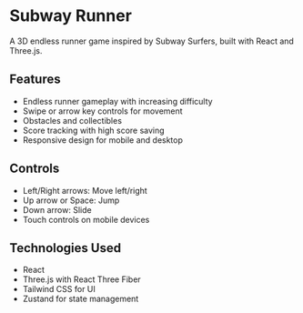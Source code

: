 # Subway Runner

A 3D endless runner game inspired by Subway Surfers, built with React and Three.js.

## Features

- Endless runner gameplay with increasing difficulty
- Swipe or arrow key controls for movement
- Obstacles and collectibles
- Score tracking with high score saving
- Responsive design for mobile and desktop

## Controls

- Left/Right arrows: Move left/right
- Up arrow or Space: Jump
- Down arrow: Slide
- Touch controls on mobile devices

## Technologies Used

- React
- Three.js with React Three Fiber
- Tailwind CSS for UI
- Zustand for state management